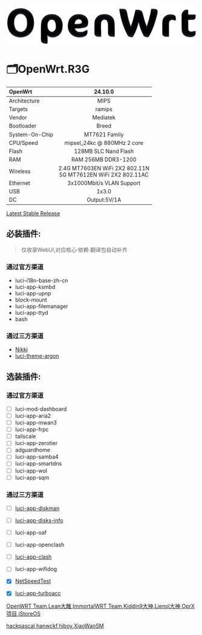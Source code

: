 <div align="center">
<a href="https://downloads.openwrt.org/" target="_blank">
  <img width="500" src="https://github.com/Kakile/OpenWrt.R3G/blob/73bda9d2e889d799e7085991bbea177cda793f73/Images/OpenWrt.png" alt="OpenWrt logo"/></a>
</div>

# 🗂️OpenWrt.R3G
| OpenWrt | 24.10.0 |
| :------ |:-------:|
Architecture|MIPS
Targets|ramips
Vendor|Mediatek
Bootloader|Breed
System-On-Chip|MT7621 Family
CPU/Speed|mipsel_24kc @ 880MHz 2 core
Flash|128MB SLC Nand Flash
RAM|RAM 256MB DDR3-1200
Wireless|2.4G MT7603EN WiFi 2X2 802.11N<br>5G MT7612EN WiFi 2X2 802.11AC
Ethernet|3x1000Mbit/s VLAN Support
USB|1x3.0 
DC|Output:5V/1A


[Latest Stable Release](https://firmware-selector.openwrt.org/)


## 必装插件:
> 仅收录WebUI,对应核心·依赖·翻译包自动补齐
### 通过官方渠道

* luci-i18n-base-zh-cn
* luci-app-ksmbd
* luci-app-upnp
* block-mount
* luci-app-filemanager
* luci-app-ttyd
* bash

### 通过三方渠道

* [Nikki](https://github.com/nikkinikki-org/OpenWrt-nikki)
* [luci-theme-argon](https://github.com/jerrykuku/luci-theme-argon)

## 选装插件:

### 通过官方渠道

- [ ] luci-mod-dashboard
- [ ] luci-app-aria2
- [ ] luci-app-mwan3
- [ ] luci-app-frpc
- [ ] tailscale
- [ ] luci-app-zerotier
- [ ] adguardhome
- [ ] luci-app-samba4
- [ ] luci-app-smartdns
- [ ] luci-app-wol
- [ ] luci-app-sqm

### 通过三方渠道

- [ ] [luci-app-diskman](https://github.com/lisaac/luci-app-diskman)
- [ ] [luci-app-disks-info](https://github.com/gSpotx2f/luci-app-disks-info)
- [ ] luci-app-oaf
- [ ] luci-app-openclash
- [ ] [luci-app-clash](https://github.com/frainzy1477/luci-app-clash)
- [ ] luci-app-wifidog
- [x] [NetSpeedTest](https://github.com/sirpdboy/NetSpeedTest)
- [x] [luci-app-turboacc](https://github.com/chenmozhijin/turboacc)


[OpenWRT Team](https://github.com/openwrt/openwrt),[Lean大雕](https://github.com/coolsnowwolf/lede),[ImmortalWRT Team](https://github.com/immortalwrt/immortalwrt),[Kiddin9大神](https://github.com/kiddin9/OpenWrt_x86-r2s-r4s-r5s-N1),[Lienol大神](https://github.com/lienol/openwrt),[OprX项目](https://www.oprx.top/),[iStoreOS](https://fw.koolcenter.com/iStoreOS/)

[hackpascal](https://breed.hackpascal.net/),[hanwckf](https://cmi.hanwckf.top/),[hiboy](https://opt.cn2qq.com/padavan/),[XiaoWanSM](https://pan.wwang.pw/)
